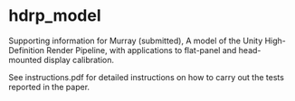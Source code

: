 # hdrp_model

Supporting information for Murray (submitted), A model of the Unity High-Definition Render Pipeline, with applications to flat-panel and head-mounted display calibration.

See instructions.pdf for detailed instructions on how to carry out the tests reported in the paper.


